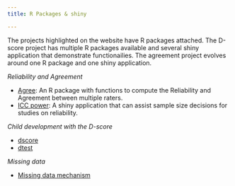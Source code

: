 ```yaml
---
title: R Packages & shiny

---
```


The projects highlighted on the website have R packages attached. The D-score project has multiple R packages available and several shiny application that demonstrate functionailies. The agreement project evolves around one R package and one shiny application. 

*Reliability and Agreement*

-   [Agree](/r/Agree/): An R package with functions to compute the Reliability and Agreement between multiple raters. 
-   [ICC power](https://iriseekhout.shinyapps.io/ICCpower/): A shiny application that can assist sample size decisions for studies on reliability.  


*Child development with the D-score*
-   [dscore](https://d-score.org/dscore/)
-   [dtest]()



*Missing data*
-   [Missing data mechanism](https://iriseekhout.shinyapps.io/MissingMechanisms/)
